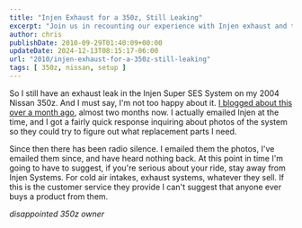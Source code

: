```yaml
---
title: "Injen Exhaust for a 350z, Still Leaking"
excerpt: "Join us in recounting our experience with Injen exhaust and their lack of customer service at the time. They eventually helped us out, just took quite a while to do so."
author: chris
publishDate: 2010-09-29T01:40:09+00:00
updateDate: 2024-12-13T08:15:17-06:00
url: "2010/injen-exhaust-for-a-350z-still-leaking"
tags: [ 350z, nissan, setup ]
---
```


So I still have an exhaust leak in the Injen Super SES System on my 2004 Nissan 350z. And I must say, I'm not too happy about it. [I blogged about this over a month ago](/2010/ingen-super-ses-exhaust-leak-on-nissan-350z), almost two months now. I actually emailed Injen at the time, and I got a fairly quick response inquiring about photos of the system so they could try to figure out what replacement parts I need.

Since then there has been radio silence. I emailed them the photos, I've emailed them since, and have heard nothing back. At this point in time I'm going to have to suggest, if you're serious about your ride, stay away from Injen Systems. For cold air intakes, exhaust systems, whatever they sell. If this is the customer service they provide I can't suggest that anyone ever buys a product from them.

*disappointed 350z owner*

